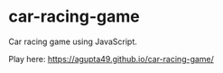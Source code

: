 # car-racing-game
 Car racing game using JavaScript.

Play here: https://agupta49.github.io/car-racing-game/